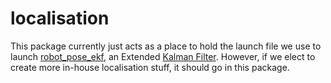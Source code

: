 # localisation
This package currently just acts as a place to hold the launch file we use to launch [robot_pose_ekf](http://wiki.ros.org/robot_pose_ekf), an Extended [Kalman Filter](http://www.bzarg.com/p/how-a-kalman-filter-works-in-pictures/). However, if we elect to create more in-house localisation stuff, it should go in this package.
